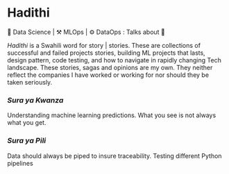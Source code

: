 # Hadithi
🧪 Data Science | ⚒️ MLOps | ⚙️ DataOps : Talks about 🦄

_Hadithi_ is a Swahili word for story | stories. These are collections of successful and failed projects stories, building ML projects that lasts, design pattern, code testing, and how to navigate in rapidly changing Tech landscape. These stories, sagas and opinions are my own. They neither reflect the companies I have worked or working for nor should they be taken seriously.

### _Sura ya Kwanza_
Understanding machine learning predictions. What you see is not always what you get. 

### _Sura ya Pili_
Data should always be piped to insure traceability. Testing different Python pipelines 
